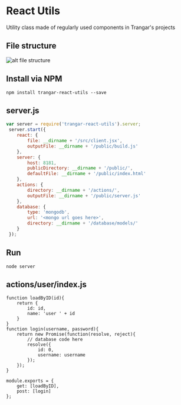 React Utils
===========

Utility class made of regularly used components in Trangar's projects

File structure
-------------

![alt file structure](http://puu.sh/o0Zgt/8cd9bebc70.png)

Install via NPM
---------------
```
npm install trangar-react-utils --save
```

server.js
---------
```javascript
var server = require('trangar-react-utils').server;
 server.start({
 	react: {
 		file: __dirname + '/src/client.jsx',
 		outputFile: __dirname + '/public/build.js'
 	},
 	server: {
 		host: 8181,
 		publicDirectory: __dirname + '/public/',
 		defaultFile: __dirname + '/public/index.html'
 	},
 	actions: {
 		directory: __dirname + '/actions/',
 		outputFile: __dirname + '/public/server.js'
 	},
 	database: {
 		type: 'mongodb',
 		url: '<mongo url goes here>',
 		directory: __dirname + '/database/models/'
 	}
 });
```

Run
---
```
node server
```

actions/user/index.js
---
```
function loadByID(id){
    return {
        id: id,
        name: 'user ' + id
    }
}
function login(username, password){
    return new Promise(function(resolve, reject){
        // database code here
        resolve({
            id: 0,
            username: username
        });
    });
}

module.exports = {
    get: [loadByID],
    post: [login]
};
```
